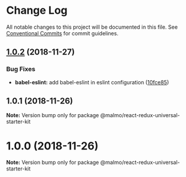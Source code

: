 # Change Log

All notable changes to this project will be documented in this file.
See [Conventional Commits](https://conventionalcommits.org) for commit guidelines.

## [1.0.2](https://github.com/lorenzomigliorero/malmo/compare/@malmo/react-redux-universal-starter-kit@1.0.1...@malmo/react-redux-universal-starter-kit@1.0.2) (2018-11-27)


### Bug Fixes

* **babel-eslint:** add babel-eslint in eslint configuration ([10fce85](https://github.com/lorenzomigliorero/malmo/commit/10fce85))





## 1.0.1 (2018-11-26)

**Note:** Version bump only for package @malmo/react-redux-universal-starter-kit





# 1.0.0 (2018-11-26)

**Note:** Version bump only for package @malmo/react-redux-universal-starter-kit
